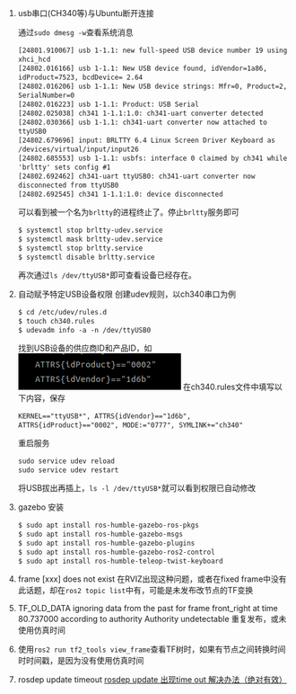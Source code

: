 
1. usb串口(CH340等)与Ubuntu断开连接

    通过`sudo dmesg -w`查看系统消息
    ```shell
    [24801.910067] usb 1-1.1: new full-speed USB device number 19 using xhci_hcd
    [24802.016166] usb 1-1.1: New USB device found, idVendor=1a86, idProduct=7523, bcdDevice= 2.64
    [24802.016206] usb 1-1.1: New USB device strings: Mfr=0, Product=2, SerialNumber=0
    [24802.016223] usb 1-1.1: Product: USB Serial
    [24802.025038] ch341 1-1.1:1.0: ch341-uart converter detected
    [24802.030366] usb 1-1.1: ch341-uart converter now attached to ttyUSB0
    [24802.679696] input: BRLTTY 6.4 Linux Screen Driver Keyboard as /devices/virtual/input/input26
    [24802.685553] usb 1-1.1: usbfs: interface 0 claimed by ch341 while 'brltty' sets config #1
    [24802.692462] ch341-uart ttyUSB0: ch341-uart converter now disconnected from ttyUSB0
    [24802.692545] ch341 1-1.1:1.0: device disconnected
    ```
    可以看到被一个名为`brltty`的进程终止了。停止`brltty`服务即可
    ```shell
    $ systemctl stop brltty-udev.service
    $ systemctl mask brltty-udev.service
    $ systemctl stop brltty.service
    $ systemctl disable brltty.service
    ```
    再次通过`ls /dev/ttyUSB*`即可查看设备已经存在。
2. 自动赋予特定USB设备权限
    创建udev规则，以ch340串口为例
    ```shell
    $ cd /etc/udev/rules.d
    $ touch ch340.rules
    $ udevadm info -a -n /dev/ttyUSB0
    ```
    找到USB设备的供应商ID和产品ID，如
    ![](asserts/udev.png)
    在ch340.rules文件中填写以下内容，保存
    ```shell
    KERNEL=="ttyUSB*", ATTRS{idVendor}=="1d6b", ATTRS{idProduct}=="0002", MODE:="0777", SYMLINK+="ch340"
    ```
    重启服务
    ```shell
    sudo service udev reload
    sudo service udev restart
    ```
    将USB拔出再插上，`ls -l /dev/ttyUSB*`就可以看到权限已自动修改
3. gazebo 安装  
    ```shell
    $ sudo apt install ros-humble-gazebo-ros-pkgs
    $ sudo apt install ros-humble-gazebo-msgs
    $ sudo apt install ros-humble-gazebo-plugins
    $ sudo apt install ros-humble-gazebo-ros2-control
    $ sudo apt install ros-humble-teleop-twist-keyboard 
    ```
4. frame [xxx] does not exist
    在RVIZ出现这种问题，或者在fixed frame中没有此话题，却在`ros2 topic list`中有，可能是未发布改节点的TF变换
5. TF_OLD_DATA ignoring data from the past for frame front_right at time 80.737000 according to authority Authority undetectable
    重复发布，或未使用仿真时间

6. 使用`ros2 run tf2_tools view_frame`查看TF树时，如果有节点之间转换时间时时间戳，是因为没有使用仿真时间
7. rosdep update timeout
    [rosdep update 出现time out 解决办法（绝对有效）](https://blog.csdn.net/zhanghanningleaf/article/details/114710849)
